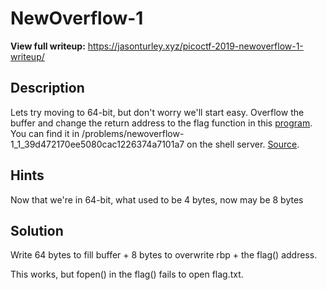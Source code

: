 # NewOverflow-1

**View full writeup:** https://jasonturley.xyz/picoctf-2019-newoverflow-1-writeup/


## Description
Lets try moving to 64-bit, but don't worry we'll start easy. Overflow the buffer and change the return address to the flag function in this [program](https://2019shell1.picoctf.com/static/787377de1afc245da664a898cd3d0780/vuln). You can find it in /problems/newoverflow-1_1_39d472170ee5080cac1226374a7101a7 on the shell server. [Source](https://2019shell1.picoctf.com/static/787377de1afc245da664a898cd3d0780/vuln.c).

## Hints
Now that we're in 64-bit, what used to be 4 bytes, now may be 8 bytes

## Solution
Write 64 bytes to fill buffer + 8 bytes to overwrite rbp + the flag() address.

This works, but fopen() in the flag() fails to open flag.txt.
